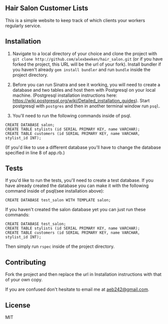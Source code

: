 ## Hair Salon Customer Lists

This is a simple website to keep track of which clients your workers regularly service.

## Installation

1. Navigate to a local directory of your choice and clone the project with `git clone http://github.com/alexbeeken/hair_salon.git` (or if you have forked the project, this URL will be the url of your fork). Install bundler if you haven't already `gem install bundler` and run `bundle` inside the project directory.

2. Before you can run Sinatra and see it working, you will need to create a database and two tables and host them with Postgresql on your local machine. (Postgresql installation instructions here: https://wiki.postgresql.org/wiki/Detailed_installation_guides). Start postgresql with `postgres` and then in another terminal window run `psql`.

3. You'll need to run the following commands inside of psql.

```
CREATE DATABASE salon;
CREATE TABLE stylists (id SERIAL PRIMARY KEY, name VARCHAR);
CREATE TABLE customers (id SERIAL PRIMARY KEY, name VARCHAR, stylist_id INT);
```

(If you'd like to use a different database you'll have to change the database specified in line 8 of app.rb.)

## Tests

If you'd like to run the tests, you'll need to create a test database. If you have already created the database you can make it with the following command inside of psql(see installation above):

```
CREATE DATABASE test_salon WITH TEMPLATE salon;
```

If you haven't created the salon database yet you can just run these commands:

```
CREATE DATABASE test_salon;
CREATE TABLE stylists (id SERIAL PRIMARY KEY, name VARCHAR);
CREATE TABLE customers (id SERIAL PRIMARY KEY, name VARCHAR, stylist_id INT);
```

Then simply run `rspec` inside of the project directory.


## Contributing

Fork the project and then replace the url in Installation instructions with that of your own copy.

If you are confused don't hesitate to email me at aeb242@gmail.com.

## License

MIT
